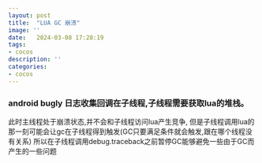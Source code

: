 ```yaml
---
layout: post
title:  "LUA GC 崩溃"
image: ''
date:   2024-03-08 17:28:19
tags:
- cocos
description: ''
categories: 
- cocos
---
```


### android bugly 日志收集回调在子线程,子线程需要获取lua的堆栈。
此时主线程处于崩溃状态,并不会和子线程访问lua产生竞争,
但是子线程调用lua的那一刻可能会让gc在子线程得到触发(GC只要满足条件就会触发,跟在哪个线程没有关系)
所以在子线程调用debug.traceback之前暂停GC能够避免一些由于GC而产生的一些问题